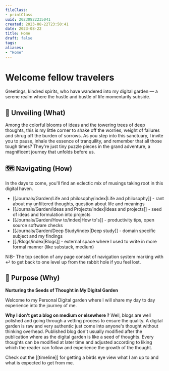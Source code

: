 ```yaml
---
fileClass: 
- printClass
uuid: 20230822235041
created: 2023-08-22T23:50:41
date: 2023-08-22
title: Home
draft: false
tags:
aliases:
- "Home"
---
```

# Welcome fellow travelers

Greetings, kindred spirits, who have wandered into my digital garden — a serene realm where the hustle and bustle of life momentarily subside. 

## 🌟 Unveiling (What)
Among the colorful blooms of ideas and the towering trees of deep thoughts, this is my little corner to shake off the worries, weight of failures and shrug off the burden of sorrows. As you step into this sanctuary, I invite you to pause, inhale the essence of tranquility, and remember that all those tough times? They're just tiny puzzle pieces in the grand adventure, a magnificent journey that unfolds before us. 

## 🗺️ Navigating (How)

In the days to come, you'll find an eclectic mix of musings taking root in this digital haven. 
- [[Journals/Garden/Life and philosophy/index|Life and philosophy]] - rant about my unfiltered thoughts, question about life and meanings
- [[Journals/Garden/Ideas and Projects/index|Ideas and projects]] - seed of ideas and formulation into projects
- [[Journals/Garden/How to/index|How to's]] - productivity tips, open source software checks
- [[Journals/Garden/Deep Study/index|Deep study]] - domain specific subject and my findings 
- [[./Blogs/index|Blogs]] - external space where I used to write in more formal manner (like substack, medium)

N:B- The top section of any page consist of navigation system marking with ↩ to get back to one level up from the rabbit hole if you feel lost.

## 🤔 Purpose (Why)

**Nurturing the Seeds of Thought in My Digital Garden**

Welcome to my Personal Digital garden where I will share my day to day experience into the journey of me.

**Why I don't get a blog on medium or elsewhere ?** Well, blogs are well polished and going through a vetting process to ensure the quality. A digital garden is raw and very authentic just come into anyone's thought without thinking overhead. Published blog don't usually modified after the publication where as the digital garden is like a seed of thoughts. Every thoughts can be modified at later time and adjusted according to liking which the reader can follow and experience the growth of the thought.


Check out the [[timeline]] for getting a birds eye view what I am up to and what is expected to get from me.



